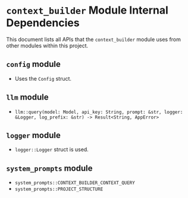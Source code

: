# `context_builder` Module Internal Dependencies

This document lists all APIs that the `context_builder` module uses from other modules within this project.

## `config` module

- Uses the `Config` struct.

## `llm` module

- `llm::query(model: Model, api_key: String, prompt: &str, logger: &Logger, log_prefix: &str) -> Result<String, AppError>`

## `logger` module

- `logger::Logger` struct is used.

## `system_prompts` module

- `system_prompts::CONTEXT_BUILDER_CONTEXT_QUERY`
- `system_prompts::PROJECT_STRUCTURE`
